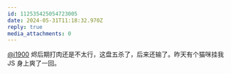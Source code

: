 ```yaml
---
id: 112535425054723005
date: 2024-05-31T11:18:32.970Z
reply: true
media_attachments: 0
---
```


[@i1900](https://mast.dragon-fly.club/@i1900) 烬后期打肉还是不太行，这盘五杀了，后来还输了。昨天有个猫咪挂我 JS 身上爽了一回。


